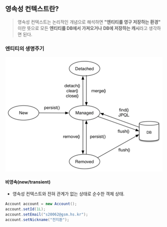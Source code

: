 ## 영속성 컨텍스트란?
> 영속성 컨텍스트는 논리적인 개념으로 해석하면 **"엔티티를 영구 저장하는 환경"** 이란 뜻으로 모든 **엔티티를 DB에서 가져오거나** **DB에 저장하는 캐시**라고 생각하면 된다.

### 엔티티의 생명주기
<img src="../../img/managed-context-life-cycle.png">

#### 비영속(new/transient)
* 영속성 컨텍스트와 전혀 관계가 없는 상태로 순수한 객체 상태.
```java
Account account = new Account();
account.setId(1L);
account.setEmail("s20062@gsm.hs.kr");
account.setNickname("전지환");
```